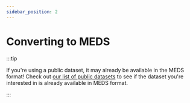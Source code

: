 ```yaml
---
sidebar_position: 2
---
```


# Converting to MEDS

:::tip

If you're using a public dataset, it may already be available in the MEDS format! Check out
[our list of public datasets](/docs/MEDS_datasets) to see if the dataset you're interested in
is already available in MEDS format.

:::
